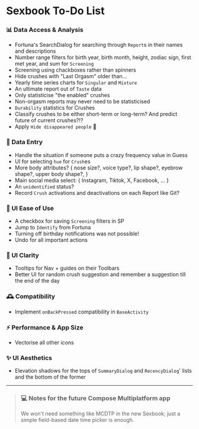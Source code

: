 # Sexbook To-Do List

### 📊 Data Access & Analysis

* Fortuna's SearchDialog for searching through `Report`s in their names and descriptions
* Number range filters for birth year, birth month, height, zodiac sign, first met year, and sum
  for `Screening`
* Screening using chackboxes rather than spinners
* Hide crushes with "Last Orgasm" older than...
* Yearly time series charts for `Singular` and `Mixture`
* An ultimate report out of `Taste` data
* Only statisticise "the enabled" crushes
* Non-orgasm reports may never need to be statisticised
* `Durability` statistics for Crushes
* Classify crushes to be either short-term or long-term? And predict future of current crushes?!?
* Apply `Hide disappeared people` 🚨

### 📝 Data Entry

* Handle the situation if someone puts a crazy frequency value in Guess
* UI for selecting `hue` for `Crush`es
* More body attributes? { nose size?, voice type?, lip shape?, eyebrow shape?, upper body shape?, }
* Main social media select: { Instagram, Tiktok, X, Facebook, ... }
* An `unidentified` status?
* Record `Crush` activations and deactivations on each Report like Git?

### 🚀 UI Ease of Use

* A checkbox for saving `Screening` filters in SP
* Jump to `Identify` from Fortuna
* Turning off birthday notifications was not possible!
* Undo for all important actions

### 🔮 UI Clarity

* Tooltips for Nav + guides on their Toolbars
* Better UI for random crush suggestion and remember a suggestion till the end of the day

### 🕰 Compatibility

* Implement `onBackPressed` compatibility in `BaseActivity`

### ⚡ Performance & App Size

* Vectorise all other icons

### ✨ UI Aesthetics

* Elevation shadows for the tops of `SummaryDialog` and `RecencyDialog`' lists and the bottom of the
  former

---

> ### 💻 Notes for the future Compose Multiplatform app
>
> We won't need something like MCDTP in the new Sexbook; just a simple field-based date time picker
> is enough.

